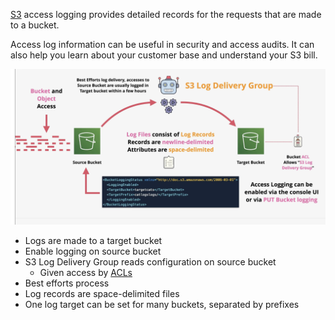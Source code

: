 [S3](S3.md) access logging provides detailed records for the requests that are made to a bucket.

Access log information can be useful in security and access audits. It can also help you learn about your customer base and understand your S3 bill.

![Pasted image 20250217124257.png](_atts/Pasted%20image%2020250217124257.png)
- Logs are made to a target bucket
- Enable logging on source bucket
- S3 Log Delivery Group reads configuration on source bucket
	- Given access by [ACLs](S3%20Security.md#Access%20Control%20Lists%20(ACLs))
- Best efforts process
- Log records are space-delimited files
- One log target can be set for many buckets, separated by prefixes